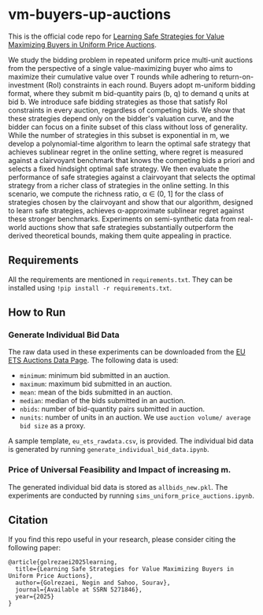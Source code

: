 # vm-buyers-up-auctions

This is the official code repo for [Learning Safe Strategies for Value Maximizing Buyers in Uniform Price Auctions](https://papers.ssrn.com/sol3/papers.cfm?abstract_id=5271846). 

We study the bidding problem in repeated uniform price multi-unit auctions from the perspective of a single value-maximizing buyer who aims to maximize their cumulative value over T rounds while adhering to return-on-investment (RoI) constraints in each round. Buyers adopt m-uniform bidding format, where they submit m bid-quantity pairs (b, q) to demand q units at bid b. We introduce safe bidding strategies as those that satisfy RoI constraints in every auction, regardless of competing bids. We show that these strategies depend only on the bidder's valuation curve, and the bidder can focus on a finite subset of this class without loss of generality. While the number of strategies in this subset is exponential in m, we develop a polynomial-time algorithm to learn the optimal safe strategy that achieves sublinear regret in the online setting, where regret is measured against a clairvoyant benchmark that knows the competing bids a priori and selects a fixed hindsight optimal safe strategy. We then evaluate the performance of safe strategies against a clairvoyant that selects the optimal strategy from a richer class of strategies in the online setting. In this scenario, we compute the richness ratio, α ∈ (0, 1] for the class of strategies chosen by the clairvoyant and show that our algorithm, designed to learn safe strategies, achieves α-approximate sublinear regret against these stronger benchmarks. Experiments on semi-synthetic data from real-world auctions show that safe strategies substantially outperform the derived theoretical bounds, making them quite appealing in practice.

## Requirements
All the requirements are mentioned in `requirements.txt`. They can be installed using `!pip install -r requirements.txt`.

## How to Run

### Generate Individual Bid Data

The raw data used in these experiments can be downloaded from the [EU ETS Auctions Data Page](https://www.eex.com/en/market-data/environmental-markets/eua-primary-auction-spot-download). The following data is used:

* `minimum`: minimum bid submitted in an auction.
* `maximum`: maximum bid submitted in an auction.
* `mean`: mean of the bids submitted in an auction.
* `median`: median of the bids submitted in an auction.
* `nbids`: number of bid-quantity pairs submitted in auction.
* `nunits`: number of units in an auction. We use `auction volume/ average bid size` as a proxy.

A sample template, `eu_ets_rawdata.csv`, is provided. The individual bid data is generated by running `generate_individual_bid_data.ipynb`.

### Price of Universal Feasibility and Impact of increasing m.

The generated individual bid data is stored as `allbids_new.pkl`. The experiments are conducted by running `sims_uniform_price_auctions.ipynb`.


## Citation
If you find this repo useful in your research, please consider citing the following paper:

```
@article{golrezaei2025learning,
  title={Learning Safe Strategies for Value Maximizing Buyers in Uniform Price Auctions},
  author={Golrezaei, Negin and Sahoo, Sourav},
  journal={Available at SSRN 5271846},
  year={2025}
}
```
